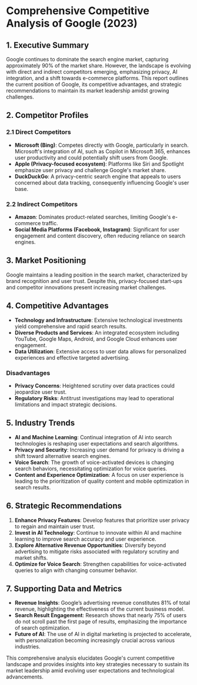 # Comprehensive Competitive Analysis of Google (2023)

## 1. Executive Summary
Google continues to dominate the search engine market, capturing approximately 90% of the market share. However, the landscape is evolving with direct and indirect competitors emerging, emphasizing privacy, AI integration, and a shift towards e-commerce platforms. This report outlines the current position of Google, its competitive advantages, and strategic recommendations to maintain its market leadership amidst growing challenges.

## 2. Competitor Profiles
### 2.1 Direct Competitors
- **Microsoft (Bing)**: Competes directly with Google, particularly in search. Microsoft's integration of AI, such as Copilot in Microsoft 365, enhances user productivity and could potentially shift users from Google.
- **Apple (Privacy-focused ecosystem)**: Platforms like Siri and Spotlight emphasize user privacy and challenge Google's market share.
- **DuckDuckGo**: A privacy-centric search engine that appeals to users concerned about data tracking, consequently influencing Google's user base.

### 2.2 Indirect Competitors
- **Amazon**: Dominates product-related searches, limiting Google's e-commerce traffic.
- **Social Media Platforms (Facebook, Instagram)**: Significant for user engagement and content discovery, often reducing reliance on search engines.

## 3. Market Positioning
Google maintains a leading position in the search market, characterized by brand recognition and user trust. Despite this, privacy-focused start-ups and competitor innovations present increasing market challenges.

## 4. Competitive Advantages
- **Technology and Infrastructure**: Extensive technological investments yield comprehensive and rapid search results.
- **Diverse Products and Services**: An integrated ecosystem including YouTube, Google Maps, Android, and Google Cloud enhances user engagement.
- **Data Utilization**: Extensive access to user data allows for personalized experiences and effective targeted advertising.

### Disadvantages
- **Privacy Concerns**: Heightened scrutiny over data practices could jeopardize user trust.
- **Regulatory Risks**: Antitrust investigations may lead to operational limitations and impact strategic decisions.

## 5. Industry Trends
- **AI and Machine Learning**: Continual integration of AI into search technologies is reshaping user expectations and search algorithms.
- **Privacy and Security**: Increasing user demand for privacy is driving a shift toward alternative search engines.
- **Voice Search**: The growth of voice-activated devices is changing search behaviors, necessitating optimization for voice queries.
- **Content and Experience Optimization**: A focus on user experience is leading to the prioritization of quality content and mobile optimization in search results.

## 6. Strategic Recommendations
1. **Enhance Privacy Features**: Develop features that prioritize user privacy to regain and maintain user trust.
2. **Invest in AI Technology**: Continue to innovate within AI and machine learning to improve search accuracy and user experience.
3. **Explore Alternative Revenue Opportunities**: Diversify beyond advertising to mitigate risks associated with regulatory scrutiny and market shifts.
4. **Optimize for Voice Search**: Strengthen capabilities for voice-activated queries to align with changing consumer behavior.

## 7. Supporting Data and Metrics
- **Revenue Insights**: Google’s advertising revenue constitutes 81% of total revenue, highlighting the effectiveness of the current business model.
- **Search Result Engagement**: Research shows that nearly 75% of users do not scroll past the first page of results, emphasizing the importance of search optimization.
- **Future of AI**: The use of AI in digital marketing is projected to accelerate, with personalization becoming increasingly crucial across various industries.

This comprehensive analysis elucidates Google's current competitive landscape and provides insights into key strategies necessary to sustain its market leadership amid evolving user expectations and technological advancements.